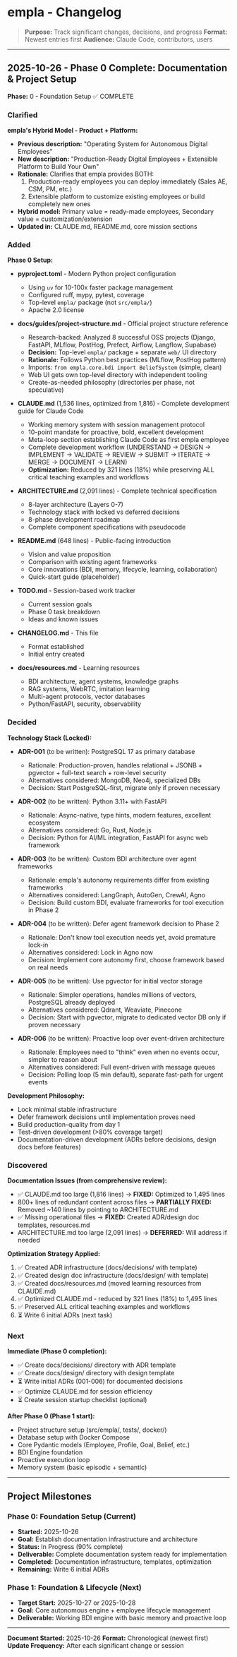 # empla - Changelog

> **Purpose:** Track significant changes, decisions, and progress
> **Format:** Newest entries first
> **Audience:** Claude Code, contributors, users

---

## 2025-10-26 - Phase 0 Complete: Documentation & Project Setup

**Phase:** 0 - Foundation Setup ✅ COMPLETE

### Clarified

**empla's Hybrid Model - Product + Platform:**
- **Previous description:** "Operating System for Autonomous Digital Employees"
- **New description:** "Production-Ready Digital Employees + Extensible Platform to Build Your Own"
- **Rationale:** Clarifies that empla provides BOTH:
  1. Production-ready employees you can deploy immediately (Sales AE, CSM, PM, etc.)
  2. Extensible platform to customize existing employees or build completely new ones
- **Hybrid model:** Primary value = ready-made employees, Secondary value = customization/extension
- **Updated in:** CLAUDE.md, README.md, core mission sections

### Added

**Phase 0 Setup:**
- **pyproject.toml** - Modern Python project configuration
  - Using `uv` for 10-100x faster package management
  - Configured ruff, mypy, pytest, coverage
  - Top-level `empla/` package (not `src/empla/`)
  - Apache 2.0 license

- **docs/guides/project-structure.md** - Official project structure reference
  - Research-backed: Analyzed 8 successful OSS projects (Django, FastAPI, MLflow, PostHog, Prefect, Airflow, Langflow, Supabase)
  - **Decision:** Top-level `empla/` package + separate `web/` UI directory
  - **Rationale:** Follows Python best practices (MLflow, PostHog pattern)
  - Imports: `from empla.core.bdi import BeliefSystem` (simple, clean)
  - Web UI gets own top-level directory with independent tooling
  - Create-as-needed philosophy (directories per phase, not speculative)

- **CLAUDE.md** (1,536 lines, optimized from 1,816) - Complete development guide for Claude Code
  - Working memory system with session management protocol
  - 10-point mandate for proactive, bold, excellent development
  - Meta-loop section establishing Claude Code as first empla employee
  - Complete development workflow (UNDERSTAND → DESIGN → IMPLEMENT → VALIDATE → REVIEW → SUBMIT → ITERATE → MERGE → DOCUMENT → LEARN)
  - **Optimization:** Reduced by 321 lines (18%) while preserving ALL critical teaching examples and workflows

- **ARCHITECTURE.md** (2,091 lines) - Complete technical specification
  - 8-layer architecture (Layers 0-7)
  - Technology stack with locked vs deferred decisions
  - 8-phase development roadmap
  - Complete component specifications with pseudocode

- **README.md** (648 lines) - Public-facing introduction
  - Vision and value proposition
  - Comparison with existing agent frameworks
  - Core innovations (BDI, memory, lifecycle, learning, collaboration)
  - Quick-start guide (placeholder)

- **TODO.md** - Session-based work tracker
  - Current session goals
  - Phase 0 task breakdown
  - Ideas and known issues

- **CHANGELOG.md** - This file
  - Format established
  - Initial entry created

- **docs/resources.md** - Learning resources
  - BDI architecture, agent systems, knowledge graphs
  - RAG systems, WebRTC, imitation learning
  - Multi-agent protocols, vector databases
  - Python/FastAPI, security, observability

### Decided

**Technology Stack (Locked):**
- **ADR-001** (to be written): PostgreSQL 17 as primary database
  - Rationale: Production-proven, handles relational + JSONB + pgvector + full-text search + row-level security
  - Alternatives considered: MongoDB, Neo4j, specialized DBs
  - Decision: Start PostgreSQL-first, migrate only if proven necessary

- **ADR-002** (to be written): Python 3.11+ with FastAPI
  - Rationale: Async-native, type hints, modern features, excellent ecosystem
  - Alternatives considered: Go, Rust, Node.js
  - Decision: Python for AI/ML integration, FastAPI for async web framework

- **ADR-003** (to be written): Custom BDI architecture over agent frameworks
  - Rationale: empla's autonomy requirements differ from existing frameworks
  - Alternatives considered: LangGraph, AutoGen, CrewAI, Agno
  - Decision: Build custom BDI, evaluate frameworks for tool execution in Phase 2

- **ADR-004** (to be written): Defer agent framework decision to Phase 2
  - Rationale: Don't know tool execution needs yet, avoid premature lock-in
  - Alternatives considered: Lock in Agno now
  - Decision: Implement core autonomy first, choose framework based on real needs

- **ADR-005** (to be written): Use pgvector for initial vector storage
  - Rationale: Simpler operations, handles millions of vectors, PostgreSQL already deployed
  - Alternatives considered: Qdrant, Weaviate, Pinecone
  - Decision: Start with pgvector, migrate to dedicated vector DB only if proven necessary

- **ADR-006** (to be written): Proactive loop over event-driven architecture
  - Rationale: Employees need to "think" even when no events occur, simpler to reason about
  - Alternatives considered: Full event-driven with message queues
  - Decision: Polling loop (5 min default), separate fast-path for urgent events

**Development Philosophy:**
- Lock minimal stable infrastructure
- Defer framework decisions until implementation proves need
- Build production-quality from day 1
- Test-driven development (>80% coverage target)
- Documentation-driven development (ADRs before decisions, design docs before features)

### Discovered

**Documentation Issues (from comprehensive review):**
- ✅ CLAUDE.md too large (1,816 lines) → **FIXED:** Optimized to 1,495 lines
- 800+ lines of redundant content across files → **PARTIALLY FIXED:** Removed ~140 lines by pointing to ARCHITECTURE.md
- ✅ Missing operational files → **FIXED:** Created ADR/design doc templates, resources.md
- ARCHITECTURE.md too large (2,091 lines) → **DEFERRED:** Will address if needed

**Optimization Strategy Applied:**
1. ✅ Created ADR infrastructure (docs/decisions/ with template)
2. ✅ Created design doc infrastructure (docs/design/ with template)
3. ✅ Created docs/resources.md (moved learning resources from CLAUDE.md)
4. ✅ Optimized CLAUDE.md - reduced by 321 lines (18%) to 1,495 lines
5. ✅ Preserved ALL critical teaching examples and workflows
6. ⏳ Write 6 initial ADRs (next task)

### Next

**Immediate (Phase 0 completion):**
- ✅ Create docs/decisions/ directory with ADR template
- ✅ Create docs/design/ directory with design template
- ⏳ Write initial ADRs (001-006) for documented decisions
- ✅ Optimize CLAUDE.md for session efficiency
- ⏳ Create session startup checklist (optional)

**After Phase 0 (Phase 1 start):**
- Project structure setup (src/empla/, tests/, docker/)
- Database setup with Docker Compose
- Core Pydantic models (Employee, Profile, Goal, Belief, etc.)
- BDI Engine foundation
- Proactive execution loop
- Memory system (basic episodic + semantic)

---

## Project Milestones

### Phase 0: Foundation Setup (Current)
- **Started:** 2025-10-26
- **Goal:** Establish documentation infrastructure and architecture
- **Status:** In Progress (90% complete)
- **Deliverable:** Complete documentation system ready for implementation
- **Completed:** Documentation infrastructure, templates, optimization
- **Remaining:** Write 6 initial ADRs

### Phase 1: Foundation & Lifecycle (Next)
- **Target Start:** 2025-10-27 or 2025-10-28
- **Goal:** Core autonomous engine + employee lifecycle management
- **Deliverable:** Working BDI engine with basic memory and proactive loop

---

**Document Started:** 2025-10-26
**Format:** Chronological (newest first)
**Update Frequency:** After each significant change or session
